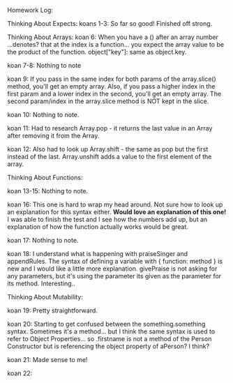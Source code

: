 Homework Log:

Thinking About Expects:
koans 1-3: So far so good!
Finished off strong.

Thinking About Arrays:
koan 6: When you have a () after an array number ...denotes? that at the index is a function... you expect the array value to be the product of the function.
object["key"]: same as object.key.

koan 7-8: Nothing to note

koan 9: If you pass in the same index for both params of the array.slice() method, you'll get an empty array. Also, if you pass a higher index in the first param and a lower index in the second, you'll get an empty array. The second param/index in the array.slice method is NOT kept in the slice.

koan 10: Nothing to note.

koan 11: Had to research Array.pop - it returns the last value in an Array after removing it from the Array.

koan 12: Also had to look up Array.shift - the same as pop but the first instead of the last. Array.unshift adds a value to the first element of the array.

Thinking About Functions:

koan 13-15: Nothing to note.

koan 16: This one is hard to wrap my head around. Not sure how to look up an explanation for this syntax either. **Would love an explanation of this one!** I was able to finish the test and I see how the numbers add up, but an explanation of how the function actually works would be great.

koan 17: Nothing to note.

koan 18: I understand what is happening with praiseSinger and appendRules. The syntax of defining a variable with { function: method } is new and I would like a little more explanation. givePraise is not asking for any parameters, but it's using the parameter its given as the parameter for its method. Interesting..

Thinking About Mutability:

koan 19: Pretty straightforward.

koan 20: Starting to get confused between the something.something syntax. Sometimes it's a method... but I think the same syntax is used to refer to Object Properties... so .firstname is not a method of the Person Constructor but is referencing the object property of aPerson? I think?

koan 21: Made sense to me!

koan 22: 
